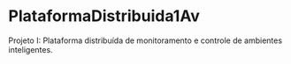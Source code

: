 # PlataformaDistribuida1Av
Projeto I: Plataforma distribuída de monitoramento e controle de ambientes inteligentes.
